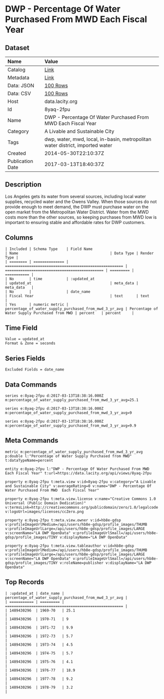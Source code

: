 # DWP - Percentage Of Water Purchased From MWD Each Fiscal Year

## Dataset

| Name | Value |
| :--- | :---- |
| Catalog | [Link](https://catalog.data.gov/dataset/dwp-percentage-of-water-purchased-from-mwd-3-yr-avg-51db8) |
| Metadata | [Link](https://data.lacity.org/api/views/8yaq-2fpu) |
| Data: JSON | [100 Rows](https://data.lacity.org/api/views/8yaq-2fpu/rows.json?max_rows=100) |
| Data: CSV | [100 Rows](https://data.lacity.org/api/views/8yaq-2fpu/rows.csv?max_rows=100) |
| Host | data.lacity.org |
| Id | 8yaq-2fpu |
| Name | DWP - Percentage Of Water Purchased From MWD Each Fiscal Year |
| Category | A Livable and Sustainable City |
| Tags | dwp, water, mwd, local, in-basin, metropolitan water district, imported water |
| Created | 2014-05-30T22:10:37Z |
| Publication Date | 2017-03-13T18:40:37Z |

## Description

Los Angeles gets its water from several sources, including local water supplies, recycled water and the Owens Valley. When those sources do not provide enough to meet demand, the DWP must purchase water on the open market from the Metropolitan Water District. Water from the MWD costs more than the other sources, so keeping purchases from MWD low is important to ensuring stable and affordable rates for DWP customers.

## Columns

```ls
| Included | Schema Type    | Field Name                                             | Name                                          | Data Type | Render Type |
| ======== | ============== | ====================================================== | ============================================= | ========= | =========== |
| No       | time           | :updated_at                                            | updated_at                                    | meta_data | meta_data   |
| No       |                | date_name                                              | Fiscal Year                                   | text      | text        |
| Yes      | numeric metric | percentage_of_water_supply_purchased_from_mwd_3_yr_avg | Percentage of Water Supply Purchased from MWD | percent   | percent     |
```

## Time Field

```ls
Value = updated_at
Format & Zone = seconds
```

## Series Fields

```ls
Excluded Fields = date_name
```

## Data Commands

```ls
series e:8yaq-2fpu d:2017-03-13T18:38:16.000Z m:percentage_of_water_supply_purchased_from_mwd_3_yr_avg=25.1

series e:8yaq-2fpu d:2017-03-13T18:38:16.000Z m:percentage_of_water_supply_purchased_from_mwd_3_yr_avg=9

series e:8yaq-2fpu d:2017-03-13T18:38:16.000Z m:percentage_of_water_supply_purchased_from_mwd_3_yr_avg=9.9
```

## Meta Commands

```ls
metric m:percentage_of_water_supply_purchased_from_mwd_3_yr_avg p:double l:"Percentage of Water Supply Purchased from MWD" t:dataTypeName=percent

entity e:8yaq-2fpu l:"DWP - Percentage Of Water Purchased From MWD  Each Fiscal Year" t:url=https://data.lacity.org/api/views/8yaq-2fpu

property e:8yaq-2fpu t:meta.view v:id=8yaq-2fpu v:category="A Livable and Sustainable City" v:averageRating=0 v:name="DWP - Percentage Of Water Purchased From MWD  Each Fiscal Year"

property e:8yaq-2fpu t:meta.view.license v:name="Creative Commons 1.0 Universal (Public Domain Dedication)" v:termsLink=http://creativecommons.org/publicdomain/zero/1.0/legalcode v:logoUrl=images/licenses/ccZero.png

property e:8yaq-2fpu t:meta.view.owner v:id=hb8e-gdsp v:profileImageUrlMedium=/api/users/hb8e-gdsp/profile_images/THUMB v:profileImageUrlLarge=/api/users/hb8e-gdsp/profile_images/LARGE v:screenName="LA DWP OpenData" v:profileImageUrlSmall=/api/users/hb8e-gdsp/profile_images/TINY v:displayName="LA DWP OpenData"

property e:8yaq-2fpu t:meta.view.tableauthor v:id=hb8e-gdsp v:profileImageUrlMedium=/api/users/hb8e-gdsp/profile_images/THUMB v:profileImageUrlLarge=/api/users/hb8e-gdsp/profile_images/LARGE v:screenName="LA DWP OpenData" v:profileImageUrlSmall=/api/users/hb8e-gdsp/profile_images/TINY v:roleName=publisher v:displayName="LA DWP OpenData"
```

## Top Records

```ls
| :updated_at | date_name | percentage_of_water_supply_purchased_from_mwd_3_yr_avg | 
| =========== | ========= | ====================================================== | 
| 1489430296  | 1969-70   | 25.1                                                   | 
| 1489430296  | 1970-71   | 9                                                      | 
| 1489430296  | 1971-72   | 9.9                                                    | 
| 1489430296  | 1972-73   | 5.7                                                    | 
| 1489430296  | 1973-74   | 4.5                                                    | 
| 1489430296  | 1974-75   | 5.7                                                    | 
| 1489430296  | 1975-76   | 4.1                                                    | 
| 1489430296  | 1976-77   | 18.9                                                   | 
| 1489430296  | 1977-78   | 9.2                                                    | 
| 1489430296  | 1978-79   | 3.2                                                    | 
```